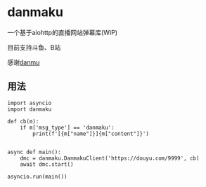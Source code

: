 # danmaku
一个基于aiohttp的直播网站弹幕库(WIP)

目前支持斗鱼、B站

感谢[danmu](https://github.com/littlecodersh/danmu)

## 用法

```
import asyncio
import danmaku

def cb(m):
    if m['msg_type'] == 'danmaku':
        print(f'[{m["name"]}]{m["content"]}')


async def main():
    dmc = danmaku.DanmakuClient('https://douyu.com/9999', cb)
    await dmc.start()

asyncio.run(main())
```
